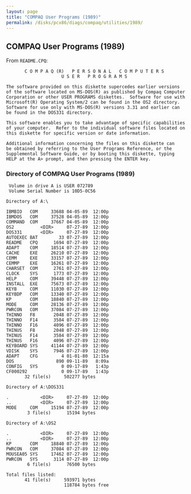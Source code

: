 ```yaml
---
layout: page
title: "COMPAQ User Programs (1989)"
permalink: /disks/pcx86/diags/compaq/utilities/1989/
---
```


COMPAQ User Programs (1989)
---------------------------

From `README.CPQ`:

           C O M P A Q (R)   P E R S O N A L   C O M P U T E R S
                         U S E R   P R O G R A M S
    
    The software provided on this diskette supercedes earlier versions
    of the software located on MS-DOS(R) as published by Compaq Computer
    Corporation or other USER PROGRAMS diskettes.  Software for use with
    Microsoft(R) Operating System/2 can be found in the OS2 directory.
    Software for use only with MS-DOS(R) versions 3.31 and earlier can 
    be found in the DOS331 directory.
    
    This software enables you to take advantage of specific capabilities
    of your computer.  Refer to the individual software files located on
    this diskette for specific version or date information.
    
    Additional information concerning the files on this diskette can
    be obtained by referring to the User Programs Reference, or the
    Supplemental Software Guide, or by booting this diskette, typing
    HELP at the A> prompt, and then pressing the ENTER key.

### Directory of COMPAQ User Programs (1989)

	 Volume in drive A is USER 072789
	 Volume Serial Number is 10D5-0C56

	Directory of A:\

	IBMBIO   COM     33688 04-05-89  12:00p
	IBMDOS   COM     37528 04-05-89  12:00p
	COMMAND  COM     37667 04-05-89  12:00p
	OS2          <DIR>     07-27-89  12:00p
	DOS331       <DIR>     07-27-89  12:00p
	AUTOEXEC BAT        33 07-27-89  12:00p
	README   CPQ      1694 07-27-89  12:00p
	ADAPT    COM     18514 07-27-89  12:00p
	CACHE    EXE     26210 07-27-89  12:00p
	CEMM     EXE     33157 07-27-89  12:00p
	CEMMP    EXE     16261 07-27-89  12:00p
	CHARSET  COM      2761 07-27-89  12:00p
	CLOCK    SYS      1773 07-27-89  12:00p
	HELP     COM     39448 07-27-89  12:00p
	INSTALL  EXE     75673 07-27-89  12:00p
	KEYB     COM     11030 07-27-89  12:00p
	KEYBDP   COM     13340 07-27-89  12:00p
	KP       COM     18840 07-27-89  12:00p
	MODE     COM     28136 07-27-89  12:00p
	PWRCON   COM     37084 07-27-89  12:00p
	THINNO   F8       2048 07-27-89  12:00p
	THINNO   F14      3584 07-27-89  12:00p
	THINNO   F16      4096 07-27-89  12:00p
	THINUS   F8       2048 07-27-89  12:00p
	THINUS   F14      3584 07-27-89  12:00p
	THINUS   F16      4096 07-27-89  12:00p
	KEYBOARD SYS     41144 07-27-89  12:00p
	VDISK    SYS      7946 07-27-89  12:00p
	ADAPT    CFG         4 01-01-80  12:15a
	DOS                890 09-11-89   8:09a
	CONFIG   SYS         0 09-17-89   1:43p
	CF000292             0 09-17-89   1:43p
	       32 file(s)     502277 bytes

	Directory of A:\DOS331

	.            <DIR>     07-27-89  12:00p
	..           <DIR>     07-27-89  12:00p
	MODE     COM     15194 07-27-89  12:00p
	        3 file(s)      15194 bytes

	Directory of A:\OS2

	.            <DIR>     07-27-89  12:00p
	..           <DIR>     07-27-89  12:00p
	KP       COM     18840 07-27-89  12:00p
	PWRCON   COM     37084 07-27-89  12:00p
	MOUSEA05 SYS     17462 07-27-89  12:00p
	PWRCON   SYS      3114 07-27-89  12:00p
	        6 file(s)      76500 bytes

	Total files listed:
	       41 file(s)     593971 bytes
	                      118784 bytes free
